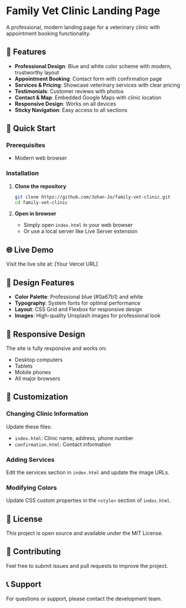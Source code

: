 # Family Vet Clinic Landing Page

A professional, modern landing page for a veterinary clinic with appointment booking functionality.

## 🏥 Features

- **Professional Design**: Blue and white color scheme with modern, trustworthy layout
- **Appointment Booking**: Contact form with confirmation page
- **Services & Pricing**: Showcase veterinary services with clear pricing
- **Testimonials**: Customer reviews with photos
- **Contact & Map**: Embedded Google Maps with clinic location
- **Responsive Design**: Works on all devices
- **Sticky Navigation**: Easy access to all sections

## 🚀 Quick Start

### Prerequisites
- Modern web browser

### Installation

1. **Clone the repository**
   ```bash
   git clone https://github.com/Johan-Jo/family-vet-clinic.git
   cd family-vet-clinic
   ```

2. **Open in browser**
   - Simply open `index.html` in your web browser
   - Or use a local server like Live Server extension

## 🌐 Live Demo

Visit the live site at: [Your Vercel URL]

## 🎨 Design Features

- **Color Palette**: Professional blue (#0a67b1) and white
- **Typography**: System fonts for optimal performance
- **Layout**: CSS Grid and Flexbox for responsive design
- **Images**: High-quality Unsplash images for professional look

## 📱 Responsive Design

The site is fully responsive and works on:
- Desktop computers
- Tablets
- Mobile phones
- All major browsers

## 🔧 Customization

### Changing Clinic Information
Update these files:
- `index.html`: Clinic name, address, phone number
- `confirmation.html`: Contact information

### Adding Services
Edit the services section in `index.html` and update the image URLs.

### Modifying Colors
Update CSS custom properties in the `<style>` section of `index.html`.

## 📄 License

This project is open source and available under the MIT License.

## 🤝 Contributing

Feel free to submit issues and pull requests to improve the project.

## 📞 Support

For questions or support, please contact the development team.